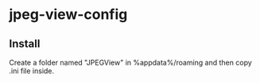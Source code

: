 # jpeg-view-config

## Install

Create a folder named "JPEGView" in %appdata%/roaming and then copy .ini file inside.

